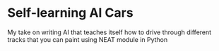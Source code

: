 # Self-learning AI Cars
My take on writing AI that teaches itself how to drive through different tracks that you can paint using NEAT module in Python